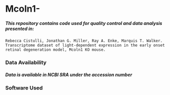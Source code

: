 # Mcoln1-
##### This repository contains code used for quality control and data analysis presented in:
```
Rebecca Cistulli, Jonathan G. Miller, Ray A. Enke, Marquis T. Walker. Transcriptome dataset of light-dependent expression in the early onset retinal degeneration model, Mcoln1 KO mouse.
```


### Data Availability
##### Data is available in NCBI SRA under the accession number 


### Software Used
